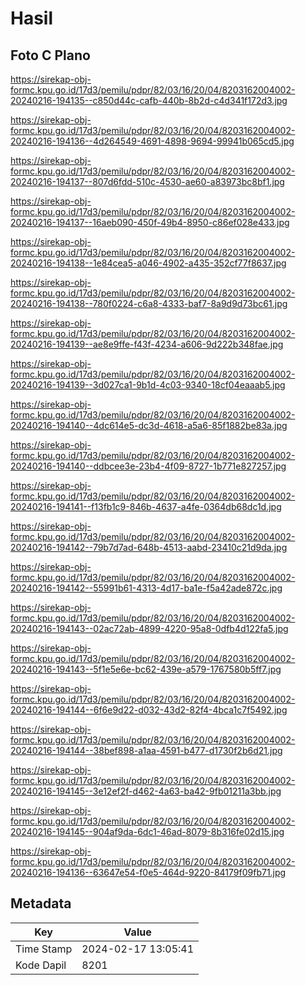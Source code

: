 # Hasil

## Foto C Plano

https://sirekap-obj-formc.kpu.go.id/17d3/pemilu/pdpr/82/03/16/20/04/8203162004002-20240216-194135--c850d44c-cafb-440b-8b2d-c4d341f172d3.jpg

https://sirekap-obj-formc.kpu.go.id/17d3/pemilu/pdpr/82/03/16/20/04/8203162004002-20240216-194136--4d264549-4691-4898-9694-99941b065cd5.jpg

https://sirekap-obj-formc.kpu.go.id/17d3/pemilu/pdpr/82/03/16/20/04/8203162004002-20240216-194137--807d6fdd-510c-4530-ae60-a83973bc8bf1.jpg

https://sirekap-obj-formc.kpu.go.id/17d3/pemilu/pdpr/82/03/16/20/04/8203162004002-20240216-194137--16aeb090-450f-49b4-8950-c86ef028e433.jpg

https://sirekap-obj-formc.kpu.go.id/17d3/pemilu/pdpr/82/03/16/20/04/8203162004002-20240216-194138--1e84cea5-a046-4902-a435-352cf77f8637.jpg

https://sirekap-obj-formc.kpu.go.id/17d3/pemilu/pdpr/82/03/16/20/04/8203162004002-20240216-194138--780f0224-c6a8-4333-baf7-8a9d9d73bc61.jpg

https://sirekap-obj-formc.kpu.go.id/17d3/pemilu/pdpr/82/03/16/20/04/8203162004002-20240216-194139--ae8e9ffe-f43f-4234-a606-9d222b348fae.jpg

https://sirekap-obj-formc.kpu.go.id/17d3/pemilu/pdpr/82/03/16/20/04/8203162004002-20240216-194139--3d027ca1-9b1d-4c03-9340-18cf04eaaab5.jpg

https://sirekap-obj-formc.kpu.go.id/17d3/pemilu/pdpr/82/03/16/20/04/8203162004002-20240216-194140--4dc614e5-dc3d-4618-a5a6-85f1882be83a.jpg

https://sirekap-obj-formc.kpu.go.id/17d3/pemilu/pdpr/82/03/16/20/04/8203162004002-20240216-194140--ddbcee3e-23b4-4f09-8727-1b771e827257.jpg

https://sirekap-obj-formc.kpu.go.id/17d3/pemilu/pdpr/82/03/16/20/04/8203162004002-20240216-194141--f13fb1c9-846b-4637-a4fe-0364db68dc1d.jpg

https://sirekap-obj-formc.kpu.go.id/17d3/pemilu/pdpr/82/03/16/20/04/8203162004002-20240216-194142--79b7d7ad-648b-4513-aabd-23410c21d9da.jpg

https://sirekap-obj-formc.kpu.go.id/17d3/pemilu/pdpr/82/03/16/20/04/8203162004002-20240216-194142--55991b61-4313-4d17-ba1e-f5a42ade872c.jpg

https://sirekap-obj-formc.kpu.go.id/17d3/pemilu/pdpr/82/03/16/20/04/8203162004002-20240216-194143--02ac72ab-4899-4220-95a8-0dfb4d122fa5.jpg

https://sirekap-obj-formc.kpu.go.id/17d3/pemilu/pdpr/82/03/16/20/04/8203162004002-20240216-194143--5f1e5e6e-bc62-439e-a579-1767580b5ff7.jpg

https://sirekap-obj-formc.kpu.go.id/17d3/pemilu/pdpr/82/03/16/20/04/8203162004002-20240216-194144--6f6e9d22-d032-43d2-82f4-4bca1c7f5492.jpg

https://sirekap-obj-formc.kpu.go.id/17d3/pemilu/pdpr/82/03/16/20/04/8203162004002-20240216-194144--38bef898-a1aa-4591-b477-d1730f2b6d21.jpg

https://sirekap-obj-formc.kpu.go.id/17d3/pemilu/pdpr/82/03/16/20/04/8203162004002-20240216-194145--3e12ef2f-d462-4a63-ba42-9fb01211a3bb.jpg

https://sirekap-obj-formc.kpu.go.id/17d3/pemilu/pdpr/82/03/16/20/04/8203162004002-20240216-194145--904af9da-6dc1-46ad-8079-8b316fe02d15.jpg

https://sirekap-obj-formc.kpu.go.id/17d3/pemilu/pdpr/82/03/16/20/04/8203162004002-20240216-194136--63647e54-f0e5-464d-9220-84179f09fb71.jpg


## Metadata

| Key        | Value               |
| ---------- | ------------------- |
| Time Stamp | 2024-02-17 13:05:41 |
| Kode Dapil | 8201                |



